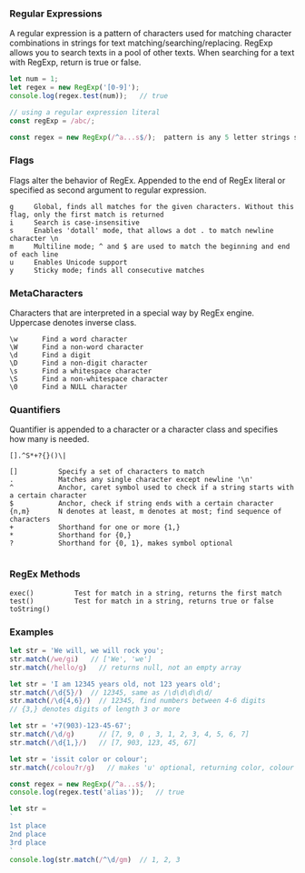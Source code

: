 ### Regular Expressions
A regular expression is a pattern of characters used for matching character combinations in strings for text matching/searching/replacing. RegExp allows you to search texts in a pool of other texts. When searching for a text with RegExp, return is true or false. 

```js
let num = 1;
let regex = new RegExp('[0-9]');
console.log(regex.test(num));   // true

// using a regular expression literal
const regExp = /abc/;

const regex = new RegExp(/^a...s$/);  pattern is any 5 letter strings starting with a and ending with s
```

### Flags
Flags alter the behavior of RegEx. Appended to the end of RegEx literal or specified as second argument to regular expression.

```
g     Global, finds all matches for the given characters. Without this flag, only the first match is returned
i     Search is case-insensitive
s     Enables 'dotall' mode, that allows a dot . to match newline character \n
m     Multiline mode; ^ and $ are used to match the beginning and end of each line
u     Enables Unicode support
y     Sticky mode; finds all consecutive matches
```

### MetaCharacters
Characters that are interpreted in a special way by RegEx engine. Uppercase denotes inverse class. 
```
\w      Find a word character
\W      Find a non-word character
\d      Find a digit
\D      Find a non-digit character
\s      Find a whitespace character
\S      Find a non-whitespace character
\0      Find a NULL character
```

### Quantifiers
Quantifier is appended to a character or a character class and specifies how many is needed.
```
[].^S*+?{}()\|
```
```
[]          Specify a set of characters to match
.           Matches any single character except newline '\n'
^           Anchor, caret symbol used to check if a string starts with a certain character
$           Anchor, check if string ends with a certain character
{n,m}       N denotes at least, m denotes at most; find sequence of characters
+           Shorthand for one or more {1,}
*           Shorthand for {0,}
?           Shorthand for {0, 1}, makes symbol optional 
  
```

### RegEx Methods
```
exec()          Test for match in a string, returns the first match
test()          Test for match in a string, returns true or false
toString()
```

### Examples
```js
let str = 'We will, we will rock you';
str.match(/we/gi)   // ['We', 'we']
str.match(/hello/g)   // returns null, not an empty array

let str = 'I am 12345 years old, not 123 years old';
str.match(/\d{5}/)  // 12345, same as /\d\d\d\d\d/
str.match(/\d{4,6}/)  // 12345, find numbers between 4-6 digits
// {3,} denotes digits of length 3 or more

let str = '+7(903)-123-45-67';
str.match(/\d/g)      // [7, 9, 0 , 3, 1, 2, 3, 4, 5, 6, 7]
str.match(/\d{1,}/)   // [7, 903, 123, 45, 67]

let str = 'issit color or colour';
str.match(/colou?r/g)   // makes 'u' optional, returning color, colour

const regex = new RegExp(/^a...s$/);
console.log(regex.test('alias'));   // true

let str = 
`
1st place
2nd place
3rd place
`
console.log(str.match(/^\d/gm)  // 1, 2, 3
```
